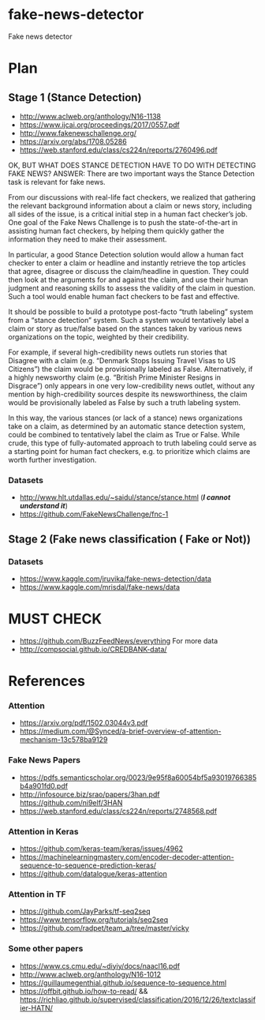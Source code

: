 # fake-news-detector
Fake news detector

# Plan

## Stage 1 (Stance Detection)
* http://www.aclweb.org/anthology/N16-1138
* https://www.ijcai.org/proceedings/2017/0557.pdf
* http://www.fakenewschallenge.org/
* https://arxiv.org/abs/1708.05286
* https://web.stanford.edu/class/cs224n/reports/2760496.pdf

OK, BUT WHAT DOES STANCE DETECTION HAVE TO DO WITH DETECTING FAKE NEWS?
ANSWER:
There are two important ways the Stance Detection task is relevant for fake news.

From our discussions with real-life fact checkers, we realized that gathering the relevant background information about a claim or news story, including all sides of the issue, is a critical initial step in a human fact checker’s job. One goal of the Fake News Challenge is to push the state-of-the-art in assisting human fact checkers, by helping them quickly gather the information they need to make their assessment.

In particular, a good Stance Detection solution would allow a human fact checker to enter a claim or headline and instantly retrieve the top articles that agree, disagree or discuss the claim/headline in question. They could then look at the arguments for and against the claim, and use their human judgment and reasoning skills to assess the validity of the claim in question. Such a tool would enable human fact checkers to be fast and effective.

It should be possible to build a prototype post-facto “truth labeling” system from a “stance detection” system. Such a system would tentatively label a claim or story as true/false based on the stances taken by various news organizations on the topic, weighted by their credibility.

For example, if several high-credibility news outlets run stories that Disagree with a claim (e.g. “Denmark Stops Issuing Travel Visas to US Citizens”) the claim would be provisionally labeled as False. Alternatively, if a highly newsworthy claim (e.g. “British Prime Minister Resigns in Disgrace”) only appears in one very low-credibility news outlet, without any mention by high-credibility sources despite its newsworthiness, the claim would be provisionally labeled as False by such a truth labeling system.

In this way, the various stances (or lack of a stance) news organizations take on a claim, as determined by an automatic stance detection system, could be combined to tentatively label the claim as True or False. While crude, this type of fully-automated approach to truth labeling could serve as a starting point for human fact checkers, e.g. to prioritize which claims are worth further investigation.


### Datasets
* http://www.hlt.utdallas.edu/~saidul/stance/stance.html (***I cannot understand it***)
* https://github.com/FakeNewsChallenge/fnc-1

## Stage 2 (Fake news classification ( Fake or Not))

### Datasets
* https://www.kaggle.com/jruvika/fake-news-detection/data
* https://www.kaggle.com/mrisdal/fake-news/data


# MUST CHECK
* https://github.com/BuzzFeedNews/everything For more data
* http://compsocial.github.io/CREDBANK-data/



# References

### Attention
* https://arxiv.org/pdf/1502.03044v3.pdf
* https://medium.com/@Synced/a-brief-overview-of-attention-mechanism-13c578ba9129

### Fake News Papers

* https://pdfs.semanticscholar.org/0023/9e95f8a60054bf5a93019766385b4a901fd0.pdf
* http://infosource.biz/srao/papers/3han.pdf https://github.com/ni9elf/3HAN
* https://web.stanford.edu/class/cs224n/reports/2748568.pdf


### Attention in Keras

* https://github.com/keras-team/keras/issues/4962
* https://machinelearningmastery.com/encoder-decoder-attention-sequence-to-sequence-prediction-keras/
* https://github.com/datalogue/keras-attention


### Attention in TF

* https://github.com/JayParks/tf-seq2seq
* https://www.tensorflow.org/tutorials/seq2seq
* https://github.com/radpet/team_a/tree/master/vicky

### Some other papers

* https://www.cs.cmu.edu/~diyiy/docs/naacl16.pdf
* http://www.aclweb.org/anthology/N16-1012
* https://guillaumegenthial.github.io/sequence-to-sequence.html
* https://offbit.github.io/how-to-read/ && https://richliao.github.io/supervised/classification/2016/12/26/textclassifier-HATN/
